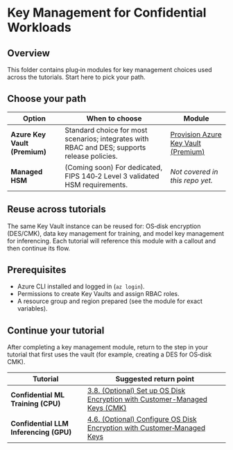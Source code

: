 # Key Management for Confidential Workloads

## Overview

This folder contains plug‑in modules for key management choices used across the tutorials. Start here to pick your path.

## Choose your path

| Option                        | When to choose                                                                               | Module                                                              |
| ----------------------------- | -------------------------------------------------------------------------------------------- | ------------------------------------------------------------------- |
| **Azure Key Vault (Premium)** | Standard choice for most scenarios; integrates with RBAC and DES; supports release policies. | [Provision Azure Key Vault (Premium)](./Azure-Key-Vault-Premium.md) |
| **Managed HSM**               | (Coming soon) For dedicated, FIPS 140‑2 Level 3 validated HSM requirements.                  | *Not covered in this repo yet.*                                     |

## Reuse across tutorials

The same Key Vault instance can be reused for: OS‑disk encryption (DES/CMK), data key management for training, and model key management for inferencing. Each tutorial will reference this module with a callout and then continue its flow.

## Prerequisites

* Azure CLI installed and logged in (`az login`).
* Permissions to create Key Vaults and assign RBAC roles.
* A resource group and region prepared (see the module for exact variables).

## Continue your tutorial

After completing a key management module, return to the step in your tutorial that first uses the vault (for example, creating a DES for OS‑disk CMK).

| Tutorial                               | Suggested return point                                                                                                 |
| -------------------------------------- | ---------------------------------------------------------------------------------------------------------------------- |
| **Confidential ML Training (CPU)**     | [3.8. (Optional) Set up OS Disk Encryption with Customer-Managed Keys (CMK)](../../tutorials/confidential-ml-training/README.md#38-optional-set-up-os-disk-encryption-with-customer-managed-keys-cmk)  |
| **Confidential LLM Inferencing (GPU)** | [4.6. (Optional) Configure OS Disk Encryption with Customer‑Managed Keys](../../tutorials/confidential-llm-inferencing/README.md#46-optional-configure-os-disk-encryption-with-customer-managed-keys)    |
